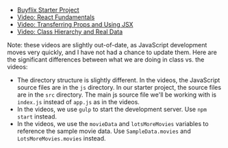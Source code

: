 - [Buyflix Starter Project](https://github.com/kiei924-fall16/buyflix-react)
- [Video: React Fundamentals](https://www.dropbox.com/s/8wzbjtv8tkszu0o/1%20-%20React%20Fundamentals.mp4?dl=0)
- [Video: Transferring Props and Using JSX](https://www.dropbox.com/s/hj6ihhnjyx4t3lo/2%20-%20Transferring%20Props%20and%20Using%20JSX.mp4?dl=0)
- [Video: Class Hierarchy and Real Data](https://www.dropbox.com/s/j79lu02bz6nkyi9/3%20-%20Class%20Hierarchy%20and%20Real%20Data.mp4?dl=0)

Note: these videos are slightly out-of-date, as JavaScript development moves very quickly, and I have not had a chance to update them. Here are the significant differences between what we are doing in class vs. the videos:

- The directory structure is slightly different. In the videos, the JavaScript source files are in the `js` directory. In our starter project, the source files are in the `src` directory. The main js source file we'll be working with is `index.js` instead of `app.js` as in the videos.
- In the videos, we use `gulp` to start the development server. Use `npm start` instead.
- In the videos, we use the `movieData` and `lotsMoreMovies` variables to reference the sample movie data. Use `SampleData.movies` and `LotsMoreMovies.movies` instead.
